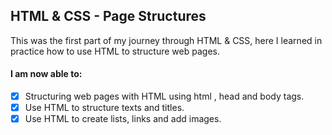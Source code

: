 ## HTML & CSS - Page Structures

This was the first part of my journey through HTML & CSS, here I learned in practice how to use HTML to structure web pages.

#### I am now able to:
- [x] Structuring web pages with HTML using html , head and body tags.
- [x] Use HTML to structure texts and titles.
- [x] Use HTML to create lists, links and add images.
